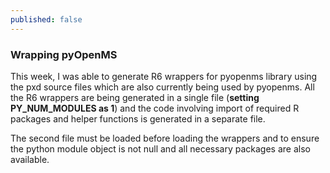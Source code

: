 ```yaml
---
published: false
---
```


### Wrapping pyOpenMS

This week, I was able to generate R6 wrappers for pyopenms library using the pxd source files which are also currently being used by pyopenms. All the R6 wrappers are being generated in a single file (**setting PY_NUM_MODULES as 1**) and the code involving import of required R packages and helper functions is generated in a separate file.

The second file must be loaded before loading the wrappers and to ensure the python module object is not null and all necessary packages are also available.